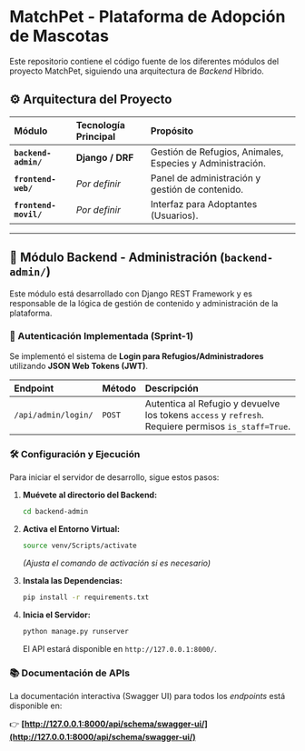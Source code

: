 # MatchPet - Plataforma de Adopción de Mascotas

Este repositorio contiene el código fuente de los diferentes módulos del proyecto MatchPet, siguiendo una arquitectura de *Backend* Híbrido.

## ⚙️ Arquitectura del Proyecto

| Módulo | Tecnología Principal | Propósito |
| :--- | :--- | :--- |
| **`backend-admin/`** | **Django / DRF** | Gestión de Refugios, Animales, Especies y Administración. |
| **`frontend-web/`** | *Por definir* | Panel de administración y gestión de contenido. |
| **`frontend-movil/`** | *Por definir* | Interfaz para Adoptantes (Usuarios). |

***

## 🚀 Módulo Backend - Administración (`backend-admin/`)

Este módulo está desarrollado con Django REST Framework y es responsable de la lógica de gestión de contenido y administración de la plataforma.

### 🔑 Autenticación Implementada (Sprint-1)

Se implementó el sistema de **Login para Refugios/Administradores** utilizando **JSON Web Tokens (JWT)**.

| Endpoint | Método | Descripción |
| :--- | :--- | :--- |
| `/api/admin/login/` | `POST` | Autentica al Refugio y devuelve los tokens `access` y `refresh`. Requiere permisos `is_staff=True`. |

### 🛠️ Configuración y Ejecución

Para iniciar el servidor de desarrollo, sigue estos pasos:

1.  **Muévete al directorio del Backend:**
    ```bash
    cd backend-admin
    ```

2.  **Activa el Entorno Virtual:**
    ```bash
    source venv/Scripts/activate
    ```
    *(Ajusta el comando de activación si es necesario)*

3.  **Instala las Dependencias:**
    ```bash
    pip install -r requirements.txt
    ```

4.  **Inicia el Servidor:**
    ```bash
    python manage.py runserver
    ```
    El API estará disponible en `http://127.0.0.1:8000/`.

### 📚 Documentación de APIs

La documentación interactiva (Swagger UI) para todos los *endpoints* está disponible en:

👉 **[http://127.0.0.1:8000/api/schema/swagger-ui/](http://127.0.0.1:8000/api/schema/swagger-ui/)**
